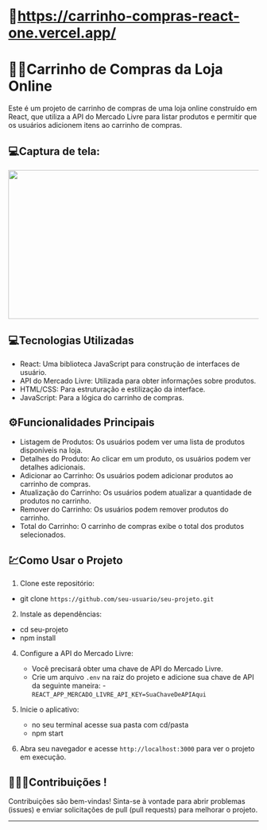 
# 🔗https://carrinho-compras-react-one.vercel.app/

# 👨‍💻Carrinho de Compras da Loja Online

Este é um projeto de carrinho de compras de uma loja online construído em React, que utiliza a API do Mercado Livre para listar produtos e permitir que os usuários adicionem itens ao carrinho de compras.

## 💻Captura de tela:
<img width="600" height="300" src="https://github.com/isaias-B-Oliveira/carrinho-compras-react/assets/126277721/0aec86c6-4ce9-4b71-a337-ea7c300035d1" />


## 💻Tecnologias Utilizadas

- React: Uma biblioteca JavaScript para construção de interfaces de usuário.
- API do Mercado Livre: Utilizada para obter informações sobre produtos.
- HTML/CSS: Para estruturação e estilização da interface.
- JavaScript: Para a lógica do carrinho de compras.

## ⚙️Funcionalidades Principais

- Listagem de Produtos: Os usuários podem ver uma lista de produtos disponíveis na loja.
- Detalhes do Produto: Ao clicar em um produto, os usuários podem ver detalhes adicionais.
- Adicionar ao Carrinho: Os usuários podem adicionar produtos ao carrinho de compras.
- Atualização do Carrinho: Os usuários podem atualizar a quantidade de produtos no carrinho.
- Remover do Carrinho: Os usuários podem remover produtos do carrinho.
- Total do Carrinho: O carrinho de compras exibe o total dos produtos selecionados.



## 💹Como Usar o Projeto

1. Clone este repositório:
  - git clone `https://github.com/seu-usuario/seu-projeto.git`

 
2. Instale as dependências:

  - cd seu-projeto
  - npm install
   
4. Configure a API do Mercado Livre:
   - Você precisará obter uma chave de API do Mercado Livre.
   - Crie um arquivo `.env` na raiz do projeto e adicione sua chave de API da seguinte maneira:
    -`REACT_APP_MERCADO_LIVRE_API_KEY=SuaChaveDeAPIAqui`


5. Inicie o aplicativo:
   - no seu terminal acesse sua pasta com cd/pasta 
   - npm start

6. Abra seu navegador e acesse `http://localhost:3000` para ver o projeto em execução.

## 🚀🚀🚀Contribuições !

Contribuições são bem-vindas! Sinta-se à vontade para abrir problemas (issues) e enviar solicitações de pull (pull requests) para melhorar o projeto.


----------


 

